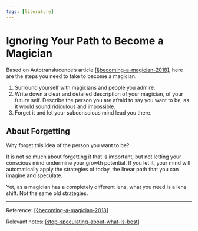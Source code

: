 ```yaml
---
tags: [literature]
---
```


# Ignoring Your Path to Become a Magician

Based on Autotranslucence’s article [[§becoming-a-magician-2018]], here are the steps you need to take to become a magician.

1. Surround yourself with magicians and people you admire.
2. Write down a clear and detailed description of your magician, of your future self. Describe the person you are afraid to say you want to be, as it would sound ridiculous and impossible. 
3. Forget it and let your subconscious mind lead you there.

## About Forgetting

Why forget this idea of the person you want to be? 

It is not so much about forgetting it that is important, but not letting your conscious mind undermine your growth potential. If you let it, your mind will automatically apply the strategies of today, the linear path that you can imagine and speculate. 

Yet, as a magician has a completely different lens, what you need is a lens shift. Not the same old strategies.

---
Reference: [[§becoming-a-magician-2018]]

Relevant notes: [[stop-speculating-about-what-is-best]]


[//begin]: # "Autogenerated link references for markdown compatibility"
[§becoming-a-magician-2018]: ../1-reference/§becoming-a-magician-2018 "Becoming a Magician (2018)"
[stop-speculating-about-what-is-best]: stop-speculating-about-what-is-best "Stop Speculating About What Is Best"
[//end]: # "Autogenerated link references"